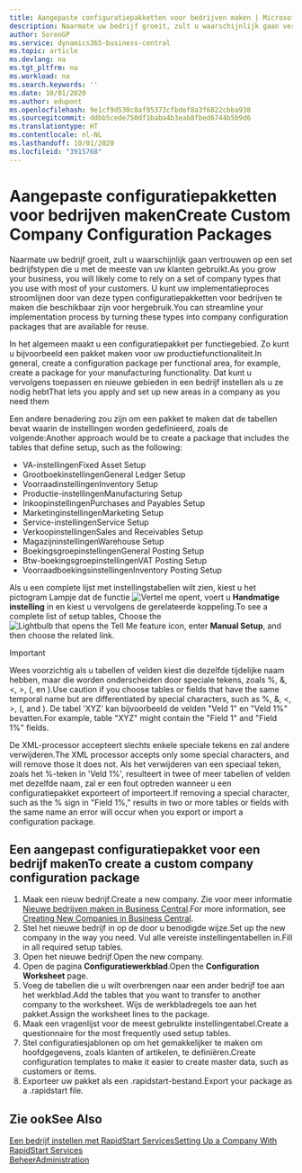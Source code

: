 ```yaml
---
title: Aangepaste configuratiepakketten voor bedrijven maken | Microsoft Docs
description: Naarmate uw bedrijf groeit, zult u waarschijnlijk gaan vertrouwen op een set bedrijfstypen die u met de meeste van uw klanten gebruikt. U kunt uw implementatieproces stroomlijnen door van deze typen configuratiepakketten voor bedrijven te maken die beschikbaar zijn voor hergebruik.
author: SorenGP
ms.service: dynamics365-business-central
ms.topic: article
ms.devlang: na
ms.tgt_pltfrm: na
ms.workload: na
ms.search.keywords: ''
ms.date: 10/01/2020
ms.author: edupont
ms.openlocfilehash: 9e1cf9d530c8af95373cfbdef8a3f6822cbba938
ms.sourcegitcommit: ddbb5cede750df1baba4b3eab8fbed6744b5b9d6
ms.translationtype: HT
ms.contentlocale: nl-NL
ms.lasthandoff: 10/01/2020
ms.locfileid: "3915768"
---
```

# <a name="create-custom-company-configuration-packages"></a><span data-ttu-id="4c7bf-104">Aangepaste configuratiepakketten voor bedrijven maken</span><span class="sxs-lookup"><span data-stu-id="4c7bf-104">Create Custom Company Configuration Packages</span></span>
<span data-ttu-id="4c7bf-105">Naarmate uw bedrijf groeit, zult u waarschijnlijk gaan vertrouwen op een set bedrijfstypen die u met de meeste van uw klanten gebruikt.</span><span class="sxs-lookup"><span data-stu-id="4c7bf-105">As you grow your business, you will likely come to rely on a set of company types that you use with most of your customers.</span></span> <span data-ttu-id="4c7bf-106">U kunt uw implementatieproces stroomlijnen door van deze typen configuratiepakketten voor bedrijven te maken die beschikbaar zijn voor hergebruik.</span><span class="sxs-lookup"><span data-stu-id="4c7bf-106">You can streamline your implementation process by turning these types into company configuration packages that are available for reuse.</span></span>  

<span data-ttu-id="4c7bf-107">In het algemeen maakt u een configuratiepakket per functiegebied. Zo kunt u bijvoorbeeld een pakket maken voor uw productiefunctionaliteit.</span><span class="sxs-lookup"><span data-stu-id="4c7bf-107">In general, create a configuration package per functional area, for example, create a package for your manufacturing functionality.</span></span> <span data-ttu-id="4c7bf-108">Dat kunt u vervolgens toepassen en nieuwe gebieden in een bedrijf instellen als u ze nodig hebt</span><span class="sxs-lookup"><span data-stu-id="4c7bf-108">That lets you apply and set up new areas in a company as you need them</span></span>  

<span data-ttu-id="4c7bf-109">Een andere benadering zou zijn om een pakket te maken dat de tabellen bevat waarin de instellingen worden gedefinieerd, zoals de volgende:</span><span class="sxs-lookup"><span data-stu-id="4c7bf-109">Another approach would be to create a package that includes the tables that define setup, such as the following:</span></span>  

-   <span data-ttu-id="4c7bf-110">VA-instellingen</span><span class="sxs-lookup"><span data-stu-id="4c7bf-110">Fixed Asset Setup</span></span>  
-   <span data-ttu-id="4c7bf-111">Grootboekinstellingen</span><span class="sxs-lookup"><span data-stu-id="4c7bf-111">General Ledger Setup</span></span>  
-   <span data-ttu-id="4c7bf-112">Voorraadinstellingen</span><span class="sxs-lookup"><span data-stu-id="4c7bf-112">Inventory Setup</span></span>  
-   <span data-ttu-id="4c7bf-113">Productie-instellingen</span><span class="sxs-lookup"><span data-stu-id="4c7bf-113">Manufacturing Setup</span></span>  
-   <span data-ttu-id="4c7bf-114">Inkoopinstellingen</span><span class="sxs-lookup"><span data-stu-id="4c7bf-114">Purchases and Payables Setup</span></span>  
-   <span data-ttu-id="4c7bf-115">Marketinginstellingen</span><span class="sxs-lookup"><span data-stu-id="4c7bf-115">Marketing Setup</span></span>  
-   <span data-ttu-id="4c7bf-116">Service-instellingen</span><span class="sxs-lookup"><span data-stu-id="4c7bf-116">Service Setup</span></span>  
-   <span data-ttu-id="4c7bf-117">Verkoopinstellingen</span><span class="sxs-lookup"><span data-stu-id="4c7bf-117">Sales and Receivables Setup</span></span>  
-   <span data-ttu-id="4c7bf-118">Magazijninstellingen</span><span class="sxs-lookup"><span data-stu-id="4c7bf-118">Warehouse Setup</span></span>  
-   <span data-ttu-id="4c7bf-119">Boekingsgroepinstellingen</span><span class="sxs-lookup"><span data-stu-id="4c7bf-119">General Posting Setup</span></span>  
-   <span data-ttu-id="4c7bf-120">Btw-boekingsgroepinstellingen</span><span class="sxs-lookup"><span data-stu-id="4c7bf-120">VAT Posting Setup</span></span>  
-   <span data-ttu-id="4c7bf-121">Voorraadboekingsinstellingen</span><span class="sxs-lookup"><span data-stu-id="4c7bf-121">Inventory Posting Setup</span></span>  

<span data-ttu-id="4c7bf-122">Als u een complete lijst met instellingstabellen wilt zien, kiest u het pictogram Lampje dat de functie ![Vertel me opent](media/ui-search/search_small.png "Vertel me wat u wilt doen"), voert u **Handmatige instelling** in en kiest u vervolgens de gerelateerde koppeling.</span><span class="sxs-lookup"><span data-stu-id="4c7bf-122">To see a complete list of setup tables, Choose the ![Lightbulb that opens the Tell Me feature](media/ui-search/search_small.png "Tell me what you want to do") icon, enter **Manual Setup**, and then choose the related link.</span></span>  

> [!IMPORTANT]
> <span data-ttu-id="4c7bf-123">Wees voorzichtig als u tabellen of velden kiest die dezelfde tijdelijke naam hebben, maar die worden onderscheiden door speciale tekens, zoals %, &, <, >, (, en ).</span><span class="sxs-lookup"><span data-stu-id="4c7bf-123">Use caution if you choose tables or fields that have the same temporal name but are differentiated by special characters, such as %, &, <, >, (, and ).</span></span> <span data-ttu-id="4c7bf-124">De tabel 'XYZ' kan bijvoorbeeld de velden "Veld 1" en "Veld 1%" bevatten.</span><span class="sxs-lookup"><span data-stu-id="4c7bf-124">For example, table "XYZ" might contain the "Field 1" and "Field 1%" fields.</span></span>
>
> <span data-ttu-id="4c7bf-125">De XML-processor accepteert slechts enkele speciale tekens en zal andere verwijderen.</span><span class="sxs-lookup"><span data-stu-id="4c7bf-125">The XML processor accepts only some special characters, and will remove those it does not.</span></span> <span data-ttu-id="4c7bf-126">Als het verwijderen van een speciaal teken, zoals het %-teken in 'Veld 1%', resulteert in twee of meer tabellen of velden met dezelfde naam, zal er een fout optreden wanneer u een configuratiepakket exporteert of importeert.</span><span class="sxs-lookup"><span data-stu-id="4c7bf-126">If removing a special character, such as the % sign in "Field 1%," results in two or more tables or fields with the same name an error will occur when you export or import a configuration package.</span></span>

## <a name="to-create-a-custom-company-configuration-package"></a><span data-ttu-id="4c7bf-127">Een aangepast configuratiepakket voor een bedrijf maken</span><span class="sxs-lookup"><span data-stu-id="4c7bf-127">To create a custom company configuration package</span></span>  
1.  <span data-ttu-id="4c7bf-128">Maak een nieuw bedrijf.</span><span class="sxs-lookup"><span data-stu-id="4c7bf-128">Create a new company.</span></span> <span data-ttu-id="4c7bf-129">Zie voor meer informatie [Nieuwe bedrijven maken in Business Central](about-new-company.md).</span><span class="sxs-lookup"><span data-stu-id="4c7bf-129">For more information, see [Creating New Companies in Business Central](about-new-company.md).</span></span>  
3.  <span data-ttu-id="4c7bf-130">Stel het nieuwe bedrijf in op de door u benodigde wijze.</span><span class="sxs-lookup"><span data-stu-id="4c7bf-130">Set up the new company in the way you need.</span></span> <span data-ttu-id="4c7bf-131">Vul alle vereiste instellingentabellen in.</span><span class="sxs-lookup"><span data-stu-id="4c7bf-131">Fill in all required setup tables.</span></span>  
4.  <span data-ttu-id="4c7bf-132">Open het nieuwe bedrijf.</span><span class="sxs-lookup"><span data-stu-id="4c7bf-132">Open the new company.</span></span>
5. <span data-ttu-id="4c7bf-133">Open de pagina **Configuratiewerkblad**.</span><span class="sxs-lookup"><span data-stu-id="4c7bf-133">Open the **Configuration Worksheet** page.</span></span>  
6.  <span data-ttu-id="4c7bf-134">Voeg de tabellen die u wilt overbrengen naar een ander bedrijf toe aan het werkblad.</span><span class="sxs-lookup"><span data-stu-id="4c7bf-134">Add the tables that you want to transfer to another company to the worksheet.</span></span> <span data-ttu-id="4c7bf-135">Wijs de werkbladregels toe aan het pakket.</span><span class="sxs-lookup"><span data-stu-id="4c7bf-135">Assign the worksheet lines to the package.</span></span>  
7.  <span data-ttu-id="4c7bf-136">Maak een vragenlijst voor de meest gebruikte instellingentabel.</span><span class="sxs-lookup"><span data-stu-id="4c7bf-136">Create a questionnaire for the most frequently used setup tables.</span></span>  
8.  <span data-ttu-id="4c7bf-137">Stel configuratiesjablonen op om het gemakkelijker te maken om hoofdgegevens, zoals klanten of artikelen, te definiëren.</span><span class="sxs-lookup"><span data-stu-id="4c7bf-137">Create configuration templates to make it easier to create master data, such as customers or items.</span></span>  
9.  <span data-ttu-id="4c7bf-138">Exporteer uw pakket als een .rapidstart-bestand.</span><span class="sxs-lookup"><span data-stu-id="4c7bf-138">Export your package as a .rapidstart file.</span></span>  

## <a name="see-also"></a><span data-ttu-id="4c7bf-139">Zie ook</span><span class="sxs-lookup"><span data-stu-id="4c7bf-139">See Also</span></span>  
[<span data-ttu-id="4c7bf-140">Een bedrijf instellen met RapidStart Services</span><span class="sxs-lookup"><span data-stu-id="4c7bf-140">Setting Up a Company With RapidStart Services</span></span>](admin-set-up-a-company-with-rapidstart.md)  
[<span data-ttu-id="4c7bf-141">Beheer</span><span class="sxs-lookup"><span data-stu-id="4c7bf-141">Administration</span></span>](admin-setup-and-administration.md)
